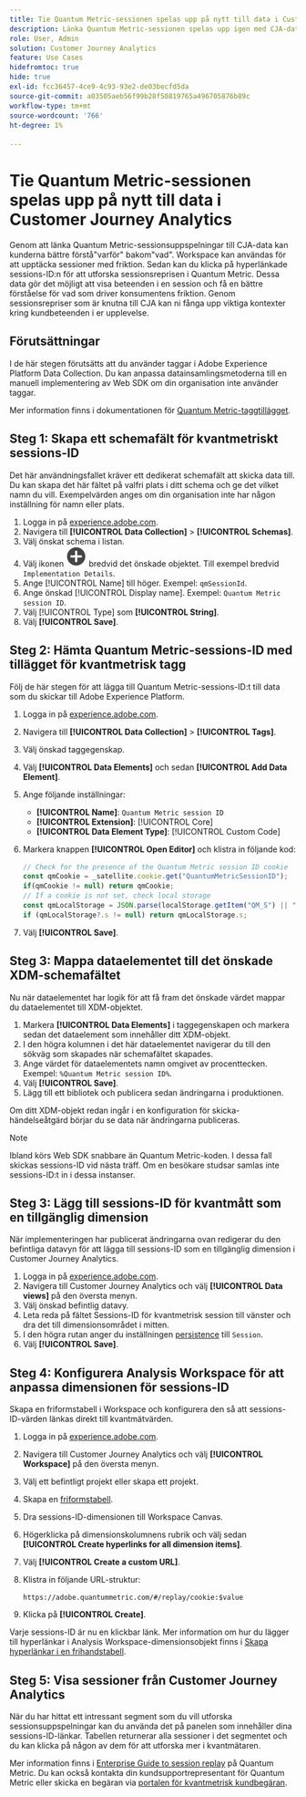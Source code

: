```yaml
---
title: Tie Quantum Metric-sessionen spelas upp på nytt till data i Customer Journey Analytics
description: Länka Quantum Metric-sessionen spelas upp igen med CJA-data för att bättre förstå"varför" bakom"vad".
role: User, Admin
solution: Customer Journey Analytics
feature: Use Cases
hidefromtoc: true
hide: true
exl-id: fcc36457-4ce9-4c93-93e2-de03becfd5da
source-git-commit: a03505aeb56f99b28f50819765a496705876b89c
workflow-type: tm+mt
source-wordcount: '766'
ht-degree: 1%

---
```


# Tie Quantum Metric-sessionen spelas upp på nytt till data i Customer Journey Analytics

Genom att länka Quantum Metric-sessionsuppspelningar till CJA-data kan kunderna bättre förstå&quot;varför&quot; bakom&quot;vad&quot;.  Workspace kan användas för att upptäcka sessioner med friktion. Sedan kan du klicka på hyperlänkade sessions-ID:n för att utforska sessionsreprisen i Quantum Metric.  Dessa data gör det möjligt att visa beteenden i en session och få en bättre förståelse för vad som driver konsumentens friktion.  Genom sessionsrepriser som är knutna till CJA kan ni fånga upp viktiga kontexter kring kundbeteenden i er upplevelse.

## Förutsättningar

I de här stegen förutsätts att du använder taggar i Adobe Experience Platform Data Collection. Du kan anpassa datainsamlingsmetoderna till en manuell implementering av Web SDK om din organisation inte använder taggar.

Mer information finns i dokumentationen för [Quantum Metric-taggtillägget](https://experienceleague.adobe.com/sv/docs/experience-platform/destinations/catalog/analytics/quantum-metric).

## Steg 1: Skapa ett schemafält för kvantmetriskt sessions-ID

Det här användningsfallet kräver ett dedikerat schemafält att skicka data till. Du kan skapa det här fältet på valfri plats i ditt schema och ge det vilket namn du vill. Exempelvärden anges om din organisation inte har någon inställning för namn eller plats.

1. Logga in på [experience.adobe.com](https://experience.adobe.com).
1. Navigera till **[!UICONTROL Data Collection]** > **[!UICONTROL Schemas]**.
1. Välj önskat schema i listan.
1. Välj ikonen ![Lägg till fält](/help/assets/icons/AddCircle.svg) bredvid det önskade objektet. Till exempel bredvid `Implementation Details`.
1. Ange [!UICONTROL Name] till höger. Exempel: `qmSessionId`.
1. Ange önskad [!UICONTROL Display name]. Exempel: `Quantum Metric session ID`.
1. Välj [!UICONTROL Type] som **[!UICONTROL String]**.
1. Välj **[!UICONTROL Save]**.

## Steg 2: Hämta Quantum Metric-sessions-ID med tillägget för kvantmetrisk tagg

Följ de här stegen för att lägga till Quantum Metric-sessions-ID:t till data som du skickar till Adobe Experience Platform.

1. Logga in på [experience.adobe.com](https://experience.adobe.com).
1. Navigera till **[!UICONTROL Data Collection]** > **[!UICONTROL Tags]**.
1. Välj önskad taggegenskap.
1. Välj **[!UICONTROL Data Elements]** och sedan **[!UICONTROL Add Data Element]**.
1. Ange följande inställningar:
   * **[!UICONTROL Name]**: `Quantum Metric session ID`
   * **[!UICONTROL Extension]**: [!UICONTROL Core]
   * **[!UICONTROL Data Element Type]**: [!UICONTROL Custom Code]
1. Markera knappen **[!UICONTROL Open Editor]** och klistra in följande kod:

   ```js
   // Check for the presence of the Quantum Metric session ID cookie
   const qmCookie = _satellite.cookie.get("QuantumMetricSessionID");
   if(qmCookie != null) return qmCookie;
   // If a cookie is not set, check local storage
   const qmLocalStorage = JSON.parse(localStorage.getItem("QM_S") || "{}");
   if (qmLocalStorage?.s != null) return qmLocalStorage.s;
   ```

1. Välj **[!UICONTROL Save]**.

## Steg 3: Mappa dataelementet till det önskade XDM-schemafältet

Nu när dataelementet har logik för att få fram det önskade värdet mappar du dataelementet till XDM-objektet.

1. Markera **[!UICONTROL Data Elements]** i taggegenskapen och markera sedan det dataelement som innehåller ditt XDM-objekt.
1. I den högra kolumnen i det här dataelementet navigerar du till den sökväg som skapades när schemafältet skapades.
1. Ange värdet för dataelementets namn omgivet av procenttecken. Exempel: `%Quantum Metric session ID%`.
1. Välj **[!UICONTROL Save]**.
1. Lägg till ett bibliotek och publicera sedan ändringarna i produktionen.

Om ditt XDM-objekt redan ingår i en konfiguration för skicka-händelseåtgärd börjar du se data när ändringarna publiceras.

>[!NOTE]
>
>Ibland körs Web SDK snabbare än Quantum Metric-koden. I dessa fall skickas sessions-ID vid nästa träff. Om en besökare studsar samlas inte sessions-ID:t in i dessa instanser.

## Steg 3: Lägg till sessions-ID för kvantmått som en tillgänglig dimension

När implementeringen har publicerat ändringarna ovan redigerar du den befintliga datavyn för att lägga till sessions-ID som en tillgänglig dimension i Customer Journey Analytics.

1. Logga in på [experience.adobe.com](https://experience.adobe.com).
1. Navigera till Customer Journey Analytics och välj **[!UICONTROL Data views]** på den översta menyn.
1. Välj önskad befintlig datavy.
1. Leta reda på fältet Sessions-ID för kvantmetrisk session till vänster och dra det till dimensionsområdet i mitten.
1. I den högra rutan anger du inställningen [persistence](/help/data-views/component-settings/persistence.md) till `Session`.
1. Välj **[!UICONTROL Save]**.

## Steg 4: Konfigurera Analysis Workspace för att anpassa dimensionen för sessions-ID

Skapa en friformstabell i Workspace och konfigurera den så att sessions-ID-värden länkas direkt till kvantmätvärden.

1. Logga in på [experience.adobe.com](https://experience.adobe.com).
1. Navigera till Customer Journey Analytics och välj **[!UICONTROL Workspace]** på den översta menyn.
1. Välj ett befintligt projekt eller skapa ett projekt.
1. Skapa en [friformstabell](/help/analysis-workspace/visualizations/freeform-table/freeform-table.md).
1. Dra sessions-ID-dimensionen till Workspace Canvas.
1. Högerklicka på dimensionskolumnens rubrik och välj sedan **[!UICONTROL Create hyperlinks for all dimension items]**.
1. Välj **[!UICONTROL Create a custom URL]**.
1. Klistra in följande URL-struktur:

   ```
   https://adobe.quantummetric.com/#/replay/cookie:$value
   ```

1. Klicka på **[!UICONTROL Create]**.

Varje sessions-ID är nu en klickbar länk. Mer information om hur du lägger till hyperlänkar i Analysis Workspace-dimensionsobjekt finns i [Skapa hyperlänkar i en frihandstabell](/help/analysis-workspace/visualizations/freeform-table/freeform-table-hyperlinks.md).

## Steg 5: Visa sessioner från Customer Journey Analytics

När du har hittat ett intressant segment som du vill utforska sessionsuppspelningar kan du använda det på panelen som innehåller dina sessions-ID-länkar. Tabellen returnerar alla sessioner i det segmentet och du kan klicka på någon av dem för att utforska mer i kvantmätaren.

Mer information finns i [Enterprise Guide to session replay](https://www.quantummetric.com/resources/ebook/the-enterprise-guide-to-session-replay) på Quantum Metric. Du kan också kontakta din kundsupportrepresentant för Quantum Metric eller skicka en begäran via [portalen för kvantmetrisk kundbegäran](https://community.quantummetric.com/s/public-support-page).
